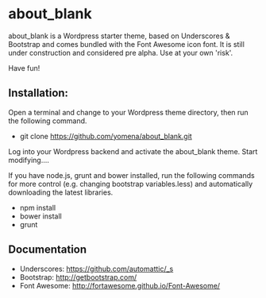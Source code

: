 about_blank
===

about_blank  is a Wordpress starter theme, based on Underscores & Bootstrap and comes bundled with the Font Awesome icon font. It is still under construction and considered pre alpha. Use at your own 'risk'.

Have fun!

Installation:
---
Open a terminal and change to your Wordpress theme directory, then run the following command.

* git clone https://github.com/yomena/about_blank.git

Log into your Wordpress backend and activate the about_blank theme.
Start modifying....

If you have node.js, grunt and bower installed, run the following commands for more control (e.g. changing bootstrap variables.less) and automatically downloading the latest libraries.
* npm install
* bower install
* grunt

Documentation
---
* Underscores: https://github.com/automattic/_s
* Bootstrap: http://getbootstrap.com/
* Font Awesome: http://fortawesome.github.io/Font-Awesome/
